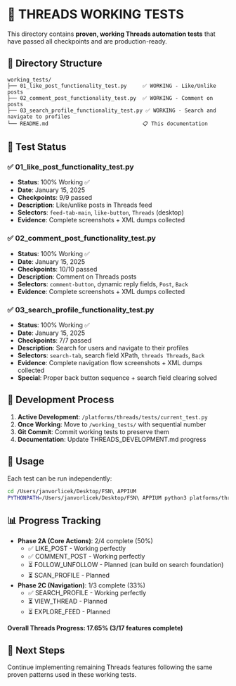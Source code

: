 # 🧵 THREADS WORKING TESTS

This directory contains **proven, working Threads automation tests** that have passed all checkpoints and are production-ready.

## 📁 Directory Structure

```
working_tests/
├── 01_like_post_functionality_test.py     ✅ WORKING - Like/Unlike posts
├── 02_comment_post_functionality_test.py  ✅ WORKING - Comment on posts  
├── 03_search_profile_functionality_test.py ✅ WORKING - Search and navigate to profiles
└── README.md                              📋 This documentation
```

## 🎯 Test Status

### ✅ **01_like_post_functionality_test.py**
- **Status**: 100% Working ✅
- **Date**: January 15, 2025
- **Checkpoints**: 9/9 passed
- **Description**: Like/unlike posts in Threads feed
- **Selectors**: `feed-tab-main`, `like-button`, `Threads` (desktop)
- **Evidence**: Complete screenshots + XML dumps collected

### ✅ **02_comment_post_functionality_test.py**
- **Status**: 100% Working ✅  
- **Date**: January 15, 2025
- **Checkpoints**: 10/10 passed
- **Description**: Comment on Threads posts
- **Selectors**: `comment-button`, dynamic reply fields, `Post`, `Back`
- **Evidence**: Complete screenshots + XML dumps collected

### ✅ **03_search_profile_functionality_test.py**
- **Status**: 100% Working ✅
- **Date**: January 15, 2025
- **Checkpoints**: 7/7 passed
- **Description**: Search for users and navigate to their profiles
- **Selectors**: `search-tab`, search field XPath, `threads Threads`, `Back`
- **Evidence**: Complete navigation flow screenshots + XML dumps collected
- **Special**: Proper back button sequence + search field clearing solved

## 🔄 Development Process

1. **Active Development**: `/platforms/threads/tests/current_test.py`
2. **Once Working**: Move to `/working_tests/` with sequential number
3. **Git Commit**: Commit working tests to preserve them
4. **Documentation**: Update THREADS_DEVELOPMENT.md progress

## 🚀 Usage

Each test can be run independently:

```bash
cd /Users/janvorlicek/Desktop/FSN\ APPIUM
PYTHONPATH=/Users/janvorlicek/Desktop/FSN\ APPIUM python3 platforms/threads/working_tests/01_like_post_functionality_test.py
```

## 📊 Progress Tracking

- **Phase 2A (Core Actions)**: 2/4 complete (50%)
  - ✅ LIKE_POST - Working perfectly
  - ✅ COMMENT_POST - Working perfectly  
  - ⏳ FOLLOW_UNFOLLOW - Planned (can build on search foundation)
  - ⏳ SCAN_PROFILE - Planned
- **Phase 2C (Navigation)**: 1/3 complete (33%)
  - ✅ SEARCH_PROFILE - Working perfectly
  - ⏳ VIEW_THREAD - Planned
  - ⏳ EXPLORE_FEED - Planned

**Overall Threads Progress: 17.65% (3/17 features complete)**

## 🎯 Next Steps

Continue implementing remaining Threads features following the same proven patterns used in these working tests.
